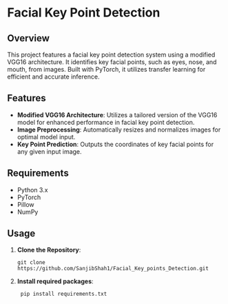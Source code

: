 # Facial Key Point Detection
## Overview
This project features a facial key point detection system using a modified VGG16 architecture. It identifies key facial points, such as eyes, nose, and mouth, from images. Built with PyTorch, it utilizes transfer learning for efficient and accurate inference.

## Features
- **Modified VGG16 Architecture**: Utilizes a tailored version of the VGG16 model for enhanced performance in facial key point detection.
- **Image Preprocessing**: Automatically resizes and normalizes images for optimal model input.
- **Key Point Prediction**: Outputs the coordinates of key facial points for any given input image.
  

## Requirements

- Python 3.x
- PyTorch
- Pillow
- NumPy
  

## Usage

1. **Clone the Repository**:

   
   ```
   git clone https://github.com/SanjibShah1/Facial_Key_points_Detection.git
   ```

2. **Install required packages**:

   ```
    pip install requirements.txt
   ```
